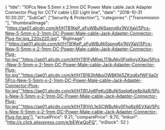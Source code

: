 {
	"title": "10Pcs New 5.5mm x 2.1mm DC Power Male cable Jack Adapter Connector Plug for CCTV cable LED Light  line",
	"date": "2018-10-31 10:30:20",
	"SubCat": ["Security & Protection"],
	"categories": ["Transmission "],
	"thumbnailImage": "https://ae01.alicdn.com/kf/HTB1KeP_eFuWBuNjSspnq6x1NVXaV/5Pcs-New-5-5mm-x-2-1mm-DC-Power-Male-cable-Jack-Adapter-Connector-Plug-for.jpg_220x220.jpg",
	"BigImage": ["https://ae01.alicdn.com/kf/HTB1KeP_eFuWBuNjSspnq6x1NVXaV/5Pcs-New-5-5mm-x-2-1mm-DC-Power-Male-cable-Jack-Adapter-Connector-Plug-for.jpg","https://ae01.alicdn.com/kf/HTB1FyMheL1TBuNjy0Fjq6yjyXXav/5Pcs-New-5-5mm-x-2-1mm-DC-Power-Male-cable-Jack-Adapter-Connector-Plug-for.jpg","https://ae01.alicdn.com/kf/HTB163hNboOWBKNjSZKzq6xfWFXaO/5Pcs-New-5-5mm-x-2-1mm-DC-Power-Male-cable-Jack-Adapter-Connector-Plug-for.jpg","https://ae01.alicdn.com/kf/HTB1Jg6PeKuSBuNjSsplq6ze8pXaR/5Pcs-New-5-5mm-x-2-1mm-DC-Power-Male-cable-Jack-Adapter-Connector-Plug-for.jpg","https://ae01.alicdn.com/kf/HTB1jVL1eSCWBuNjy0Fhq6z6EVXaI/5Pcs-New-5-5mm-x-2-1mm-DC-Power-Male-cable-Jack-Adapter-Connector-Plug-for.jpg"],
	"actualPrice": 9.21,
	"comparePrice": 9.70,
	"linkurl": "http://s.click.aliexpress.com/e/bEWwQoPQ",
	"inStock": 52
}
